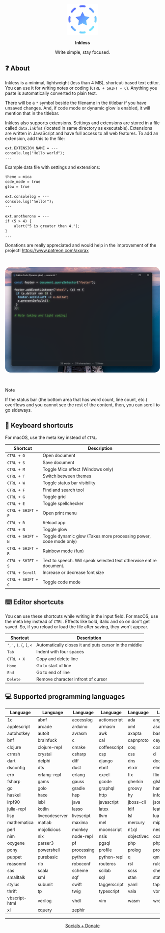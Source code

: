 <p align="center">
    <img src="./src-tauri/icons/icon.png" alt="Logo" width="100px" height="100px" />
</p>

<p align="center">
    <b>Inkless</b>
</p>

<p align="center">
    Write simple, stay focused.
</p>

## ❓ About

Inkless is a minimal, lightweight (less than 4 MB), shortcut-based text editor. You can use it for writing notes or coding (`CTRL + SHIFT + C`). Anything you paste is automatically converted to plain text.

There will be a `*` symbol beside the filename in the titlebar if you have unsaved changes. And, if code mode or dynamic glow is enabled, it will mention that in the titlebar.

Inkless also supports extensions. Settings and extensions are stored in a file called `data.inkfmt` (located in same directory as executable). Extensions are written in JavaScript and have full access to all web features. To add an extension, add this to the file:

```
ext.EXTENSION_NAME = ---
console.log("Hello world");
---
```

Example data file with settings and extensions:

```
theme = mica
code_mode = true
glow = true

ext.consolelog = ---
console.log("hello!");
---

ext.anotherone = ---
if (5 > 4) {
    alert("5 is greater than 4.");
}
---
```

Donations are really appreciated and would help in the improvement of the project! https://www.patreon.com/axorax

<br>

<p align="center">
    <img src="preview.png" alt="App Preview"/>
</p>

<br>

> [!NOTE]
> If the status bar (the bottom area that has word count, line count, etc.) overflows and you cannot see the rest of the content, then, you can scroll to go sideways.

## 🎹 Keyboard shortcuts

For macOS, use the meta key instead of `CTRL`.

| Shortcut           | Description                                                         |
| ------------------ | ------------------------------------------------------------------- |
| `CTRL + O`         | Open document                                                       |
| `CTRL + S`         | Save document                                                       |
| `CTRL + M`         | Toggle Mica effect (Windows only)                                   |
| `CTRL + T`         | Switch between themes                                               |
| `CTRL + W`         | Toggle status bar visibility                                        |
| `CTRL + F`         | Find and search tool                                                |
| `CTRL + G`         | Toggle grid                                                         |
| `CTRL + E`         | Toggle spellchecker                                                 |
| `CTRL + SHIFT + P`         | Open print menu                                                     |
| `CTRL + R`         | Reload app                                                          |
| `CTRL + N`         | Toggle glow                                                         |
| `CTRL + SHIFT + N` | Toggle dynamic glow (Takes more processing power, code mode only)   |
| `CTRL + SHIFT + R` | Rainbow mode (fun)                                                  |
| `CTRL + SHIFT + S` | Text to speech. Will speak selected text otherwise entire document. |
| `CTRL + Scroll`    | Increase or decrease font size                                      |
| `CTRL + SHIFT + C` | Toggle code mode                                                    |

## ⌨️ Editor shortcuts

You can use these shortcuts while writing in the input field. For macOS, use the meta key instead of `CTRL`. Effects like bold, italic and so on don't get saved. So, if you reload or load the file after saving, they won't appear.

| Shortcut                     | Description                                           |
| ---------------------------- | ----------------------------------------------------- |
| `"`, `'`, `(`, `{`, `[`, `<` | Automatically closes it and puts cursor in the middle |
| `Tab`                        | Indent with four spaces                               |
| `CTRL + X `                  | Copy and delete line                                  |
| `Home`                       | Go to start of line                                   |
| `End`                        | Go to end of line                                     |
| `Delete`                     | Remove character infront of cursor                    |

## 💻 Supported programming languages

| Language      | Language       | Language   | Language     | Language   | Language      | Language   |
| ------------- | -------------- | ---------- | ------------ | ---------- | ------------- | ---------- |
| 1c            | abnf           | accesslog  | actionscript | ada        | angelscript   | apache     |
| applescript   | arcade         | arduino    | armasm       | xml        | asciidoc      | aspectj    |
| autohotkey    | autoit         | avrasm     | awk          | axapta     | bash          | basic      |
| bnf           | brainfuck      | c          | cal          | capnproto  | ceylon        | clean      |
| clojure       | clojure-repl   | cmake      | coffeescript | coq        | cos           | cpp        |
| crmsh         | crystal        | csharp     | csp          | css        | d             | markdown   |
| dart          | delphi         | diff       | django       | dns        | dockerfile    | dos        |
| dsconfig      | dts            | dust       | ebnf         | elixir     | elm           | ruby       |
| erb           | erlang-repl    | erlang     | excel        | fix        | flix          | fortran    |
| fsharp        | gams           | gauss      | gcode        | gherkin    | glsl          | gml        |
| go            | golo           | gradle     | graphql      | groovy     | haml          | handlebars |
| haskell       | haxe           | hsp        | http         | hy         | inform7       | ini        |
| irpf90        | isbl           | java       | javascript   | jboss-cli  | json          | julia      |
| julia-repl    | kotlin         | lasso      | latex        | ldif       | leaf          | less       |
| lisp          | livecodeserver | livescript | llvm         | lsl        | lua           | makefile   |
| mathematica   | matlab         | maxima     | mel          | mercury    | mipsasm       | mizar      |
| perl          | mojolicious    | monkey     | moonscript   | n1ql       | nestedtext    | nginx      |
| nim           | nix            | node-repl  | nsis         | objectivec | ocaml         | openscad   |
| oxygene       | parser3        | pf         | pgsql        | php        | php-template  | plaintext  |
| pony          | powershell     | processing | profile      | prolog     | properties    | protobuf   |
| puppet        | purebasic      | python     | python-repl  | q          | qml           | r          |
| reasonml      | rib            | roboconf   | routeros     | rsl        | ruleslanguage | rust       |
| sas           | scala          | scheme     | scilab       | scss       | shell         | smali      |
| smalltalk     | sml            | sqf        | sql          | stan       | stata         | step21     |
| stylus        | subunit        | swift      | taggerscript | yaml       | tap           | tcl        |
| thrift        | tp             | twig       | typescript   | vala       | vbnet         | vbscript   |
| vbscript-html | verilog        | vhdl       | vim          | wasm       | wren          | x86asm     |
| xl            | xquery         | zephir     |              |            |               |            |

---

<p align="center">
    <a href="https://github.com/Axorax/socials">Socials + Donate</a>
</p>
